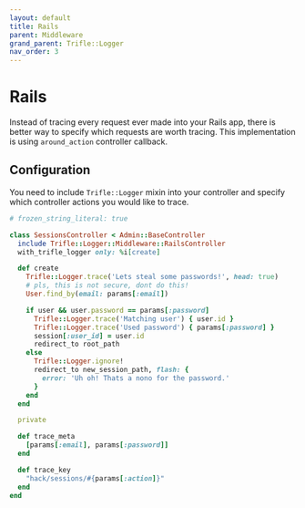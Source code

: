 ```yaml
---
layout: default
title: Rails
parent: Middleware
grand_parent: Trifle::Logger
nav_order: 3
---
```


# Rails

Instead of tracing every request ever made into your Rails app, there is better way to specify which requests are worth tracing. This implementation is using `around_action` controller callback.

## Configuration

You need to include `Trifle::Logger` mixin into your controller and specify which controller actions you would like to trace.

```ruby
# frozen_string_literal: true

class SessionsController < Admin::BaseController
  include Trifle::Logger::Middleware::RailsController
  with_trifle_logger only: %i[create]

  def create
    Trifle::Logger.trace('Lets steal some passwords!', head: true)
    # pls, this is not secure, dont do this!
    User.find_by(email: params[:email])

    if user && user.password == params[:password]
      Trifle::Logger.trace('Matching user') { user.id }
      Trifle::Logger.trace('Used password') { params[:password] }
      session[:user_id] = user.id
      redirect_to root_path
    else
      Trifle::Logger.ignore!
      redirect_to new_session_path, flash: {
        error: 'Uh oh! Thats a nono for the password.'
      }
    end
  end

  private

  def trace_meta
    [params[:email], params[:password]]
  end

  def trace_key
    "hack/sessions/#{params[:action]}"
  end
end
```
